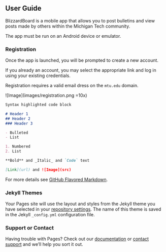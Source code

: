 ## User Guide

BlizzardBoard is a mobile app that allows you to post bulletins and view posts made by others within the Michigan Tech community.

The app must be run on an Android device or emulator.

### Registration

Once the app is launched, you will be prompted to create a new account.

If you already an account, you may select the appropriate link and log in using your existing credentials.

Registration requires a valid email dress on the `mtu.edu` domain.

![Image](images/registration.png =10x)

```markdown
Syntax highlighted code block

# Header 1
## Header 2
### Header 3

- Bulleted
- List

1. Numbered
2. List

**Bold** and _Italic_ and `Code` text

[Link](url) and ![Image](src)
```

For more details see [GitHub Flavored Markdown](https://guides.github.com/features/mastering-markdown/).

### Jekyll Themes

Your Pages site will use the layout and styles from the Jekyll theme you have selected in your [repository settings](https://github.com/derekburrell/BlizzardBoard/settings). The name of this theme is saved in the Jekyll `_config.yml` configuration file.

### Support or Contact

Having trouble with Pages? Check out our [documentation](https://help.github.com/categories/github-pages-basics/) or [contact support](https://github.com/contact) and we’ll help you sort it out.
